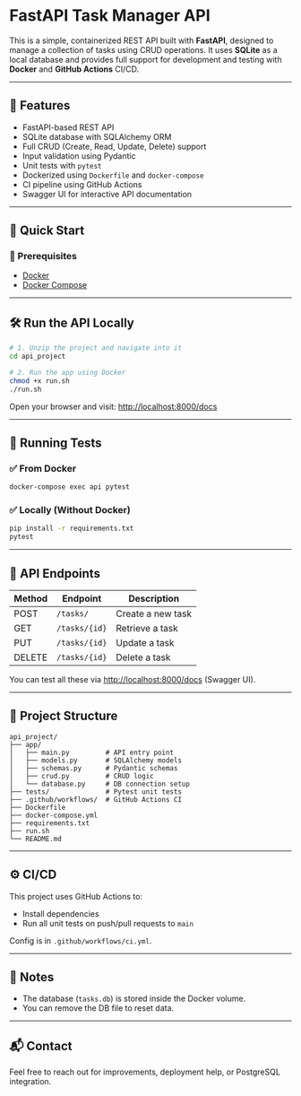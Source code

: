 # FastAPI Task Manager API

This is a simple, containerized REST API built with **FastAPI**, designed to manage a collection of tasks using CRUD operations. It uses **SQLite** as a local database and provides full support for development and testing with **Docker** and **GitHub Actions** CI/CD.

---

## 🔧 Features

- FastAPI-based REST API
- SQLite database with SQLAlchemy ORM
- Full CRUD (Create, Read, Update, Delete) support
- Input validation using Pydantic
- Unit tests with `pytest`
- Dockerized using `Dockerfile` and `docker-compose`
- CI pipeline using GitHub Actions
- Swagger UI for interactive API documentation

---

## 🚀 Quick Start

### 🔹 Prerequisites

- [Docker](https://www.docker.com/)
- [Docker Compose](https://docs.docker.com/compose/)

---

## 🛠️ Run the API Locally

```bash
# 1. Unzip the project and navigate into it
cd api_project

# 2. Run the app using Docker
chmod +x run.sh
./run.sh
```

Open your browser and visit: [http://localhost:8000/docs](http://localhost:8000/docs)

---

## 🧪 Running Tests

### ✅ From Docker

```bash
docker-compose exec api pytest
```

### ✅ Locally (Without Docker)

```bash
pip install -r requirements.txt
pytest
```

---

## 🧰 API Endpoints

| Method | Endpoint         | Description         |
|--------|------------------|---------------------|
| POST   | `/tasks/`        | Create a new task   |
| GET    | `/tasks/{id}`    | Retrieve a task     |
| PUT    | `/tasks/{id}`    | Update a task       |
| DELETE | `/tasks/{id}`    | Delete a task       |

You can test all these via [http://localhost:8000/docs](http://localhost:8000/docs) (Swagger UI).

---

## 📂 Project Structure

```
api_project/
├── app/
│   ├── main.py         # API entry point
│   ├── models.py       # SQLAlchemy models
│   ├── schemas.py      # Pydantic schemas
│   ├── crud.py         # CRUD logic
│   └── database.py     # DB connection setup
├── tests/              # Pytest unit tests
├── .github/workflows/  # GitHub Actions CI
├── Dockerfile
├── docker-compose.yml
├── requirements.txt
├── run.sh
└── README.md
```

---

## ⚙️ CI/CD

This project uses GitHub Actions to:
- Install dependencies
- Run all unit tests on push/pull requests to `main`

Config is in `.github/workflows/ci.yml`.

---

## 📌 Notes

- The database (`tasks.db`) is stored inside the Docker volume.
- You can remove the DB file to reset data.

---

## 📬 Contact

Feel free to reach out for improvements, deployment help, or PostgreSQL integration.